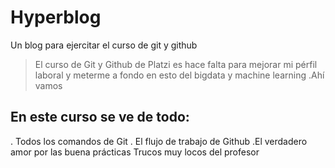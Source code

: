 # Hyperblog
Un blog para ejercitar el curso de git y github
>El curso de Git y Github de Platzi es hace falta para mejorar mi pérfil laboral y meterme a fondo en esto del bigdata y machine learning
>.Ahí vamos

## En este curso se ve de todo:
. Todos los comandos de Git
. El flujo de trabajo de Github
.El verdadero amor por las buena prácticas
Trucos muy locos del profesor
